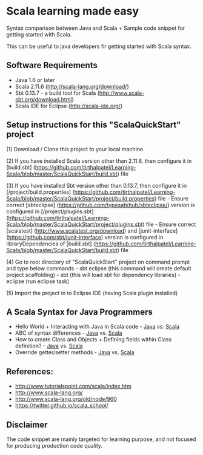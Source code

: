 Scala learning made easy
=========================
Syntax comparison between Java and Scala + Sample code snippet for getting started with Scala.

This can be useful to java developers fir getting started with Scala syntax.

Software Requirements
---------------------

* Java 1.6 or later
* Scala 2.11.6 (http://scala-lang.org/download/)
* Sbt 0.13.7 - a build tool for Scala (http://www.scala-sbt.org/download.html)
* Scala IDE for Eclipse (http://scala-ide.org/)

Setup instructions for this "ScalaQuickStart" project
------------------------------------------------------

(1) Download / Clone this project to your local machine

(2) If you have installed Scala version other than 2.11.6, then configure it in [build.sbt] (https://github.com/tirthalpatel/Learning-Scala/blob/master/ScalaQuickStart/build.sbt) file

(3) If you have installed Sbt version other than 0.13.7, then configure it in [/project/build.properties] (https://github.com/tirthalpatel/Learning-Scala/blob/master/ScalaQuickStart/project/build.properties) file
	- Ensure correct [sbteclipse] (https://github.com/typesafehub/sbteclipse/) version is configured in [/project/plugins.sbt] (https://github.com/tirthalpatel/Learning-Scala/blob/master/ScalaQuickStart/project/plugins.sbt) file
	- Ensure correct [scalatest] (http://www.scalatest.org/download) and [junit-interface] (https://github.com/sbt/junit-interface) version is configured in libraryDependencies of [build.sbt] (https://github.com/tirthalpatel/Learning-Scala/blob/master/ScalaQuickStart/build.sbt) file

(4) Go to root directory of "ScalaQuickStart" project on command prompt and type below commands
	- sbt eclipse (this command will create default project scaffolding)
	- sbt (this will load sbt for dependency libraries)
	- eclipse (run eclipse task)

(5) Import the project in to Eclipse IDE (having Scala plugin installed)


A Scala Syntax for Java Programmers
------------------------------------

* Hello World + Interacting with Java in Scala code - [Java](https://github.com/tirthalpatel/Learning-Scala/blob/master/ScalaQuickStart/src/main/java/com/tirthal/learning/java2scala/syntax/comparison/javaway/classobj/HelloWorld.java) vs. [Scala](https://github.com/tirthalpatel/Learning-Scala/blob/master/ScalaQuickStart/src/main/java/com/tirthal/learning/java2scala/syntax/comparison/scalaway/classobj/HelloWorld.scala)
* ABC of syntax differences - [Java](https://github.com/tirthalpatel/Learning-Scala/blob/master/ScalaQuickStart/src/main/java/com/tirthal/learning/java2scala/syntax/comparison/javaway/classobj/Abc.java) vs. [Scala](https://github.com/tirthalpatel/Learning-Scala/blob/master/ScalaQuickStart/src/main/java/com/tirthal/learning/java2scala/syntax/comparison/scalaway/classobj/Abc.scala)
* How to create Class and Objects + Defining fields within Class definition? - [Java](https://github.com/tirthalpatel/Learning-Scala/blob/master/ScalaQuickStart/src/main/java/com/tirthal/learning/java2scala/syntax/comparison/javaway/classobj/Customer.java) vs. [Scala](https://github.com/tirthalpatel/Learning-Scala/blob/master/ScalaQuickStart/src/main/java/com/tirthal/learning/java2scala/syntax/comparison/scalaway/classobj/Customer.scala)
* Override getter/setter methods - [Java](https://github.com/tirthalpatel/Learning-Scala/blob/master/ScalaQuickStart/src/main/java/com/tirthal/learning/java2scala/syntax/comparison/scalaway/classobj/User.java) vs. [Scala](https://github.com/tirthalpatel/Learning-Scala/blob/master/ScalaQuickStart/src/main/java/com/tirthal/learning/java2scala/syntax/comparison/scalaway/classobj/User.scala)


References:
-----------
* http://www.tutorialspoint.com/scala/index.htm
* http://www.scala-lang.org/
* http://www.scala-lang.org/old/node/960
* https://twitter.github.io/scala_school/


Disclaimer
----------
The code snippet are mainly targeted for learning purpose, and not focused for producing production code quality.
